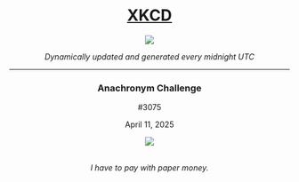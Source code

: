 
<h1 align="center"><a href="https://xkcd.com">XKCD</a></h1>
<div align="center">
    <img src="https://img.shields.io/github/last-commit/ShashashankThakur/XKCD?label=last%20updated" />
</div>

<p align="center"><i>Dynamically updated and generated every midnight UTC</i></p>
<hr>
<div align="center">
    <h3><strong>Anachronym Challenge</strong></h3>
    <p>#3075</p>
    <p>April 11, 2025</p>
    <img src="https://imgs.xkcd.com/comics/anachronym_challenge.png">
    <br></br>
    <p><i>I have to pay with paper money.</i></p>
</div>
